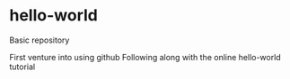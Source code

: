 # hello-world
Basic repository

First venture into using github
Following along with the online hello-world tutorial
